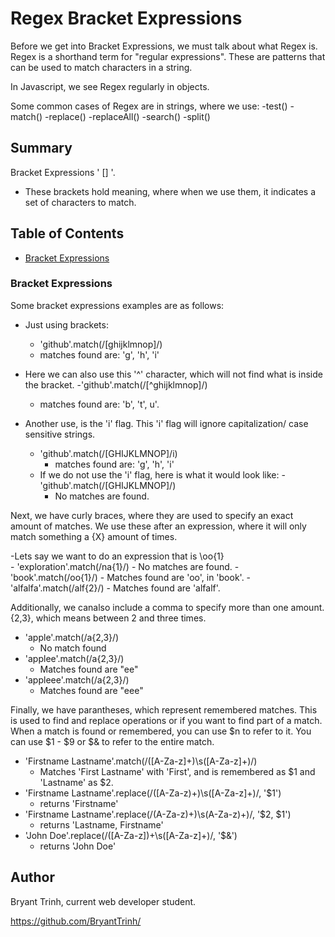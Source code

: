# Regex Bracket Expressions

Before we get into Bracket Expressions, we must talk about what Regex is. Regex is a shorthand term for "regular expressions". These are patterns that can be used to match characters in a string.

In Javascript, we see Regex regularly in objects.

Some common cases of Regex are in strings, where we use:
-test()
-match()
-replace()
-replaceAll()
-search()
-split()

## Summary

Bracket Expressions ' [] '.
  - These brackets hold meaning, where when we use them, it indicates a set of characters to match.


## Table of Contents

- [Bracket Expressions](#bracket-expressions)

### Bracket Expressions

Some bracket expressions examples are as follows:

  - Just using brackets:
    - 'github'.match(/[ghijklmnop]/)
     - matches found are: 'g', 'h', 'i'

  - Here we can also use this '^' character, which will not find what is inside the bracket.
   -'github'.match(/[^ghijklmnop]/)
      - matches found are: 'b', 't', u'.

  - Another use, is the 'i' flag. This 'i' flag will ignore capitalization/ case sensitive strings.
    - 'github'.match(/[GHIJKLMNOP]/i)
      - matches found are: 'g', 'h', 'i'
    - If we do not use the 'i' flag, here is what it would look like:
     -'github'.match(/[GHIJKLMNOP]/)
      - No matches are found.

Next, we have curly braces, where they are used to specify an exact amount of matches. We use these after an expression, where it will only match something a {X} amount of times.

  -Lets say we want to do an expression that is \oo{1}\
    - 'exploration'.match(/na{1}/)
      - No matches are found.
    - 'book'.match(/oo{1}/)
      - Matches found are 'oo', in 'book'.
    - 'alfalfa'.match(/alf{2}/)
      - Matches found are 'alfalf'.

  Additionally, we canalso include a comma to specify more than one amount. {2,3}, which means between 2 and three times.
  - 'apple'.match(/a{2,3}/)
    - No match found
  - 'applee'.match(/a{2,3}/)
    - Matches found are "ee"
  - 'appleee'.match(/a{2,3}/)
    - Matches found are "eee"

Finally, we have parantheses, which represent remembered matches. This is used to find and replace operations or if you want to find part of a match. When a match is found or remembered, you can use $n to refer to it. You can use $1 - $9 or $& to refer to the entire match.

  - 'Firstname Lastname'.match(/([A-Za-z]+)\s([A-Za-z]+)/) 
    - Matches 'First Lastname' with 'First', and is remembered as $1 and 'Lastname' as $2.
  - 'Firstname Lastname'.replace(/([A-Za-z)+)\s([A-Za-z]+)/, '$1')
    - returns 'Firstname'
  - 'Firstname Lastname'.replace(/(A-Za-z)+)\s(A-Za-z)+)/, '$2, $1')
    - returns 'Lastname, Firstname'
  - 'John Doe'.replace(/([A-Za-z])+\s([A-Za-z]+)/, '$&')
    - returns 'John Doe'

## Author

Bryant Trinh, current web developer student.

https://github.com/BryantTrinh/

